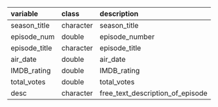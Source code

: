 |variable      |class     |description   |
|:-------------|:---------|:-------------|
|season_title  |character |season_title  |
|episode_num   |double    |episode_number   |
|episode_title |character |episode_title |
|air_date      |double    |air_date      |
|IMDB_rating   |double    |IMDB_rating   |
|total_votes   |double    |total_votes   |
|desc          |character |free_text_description_of_episode|
